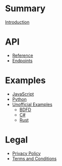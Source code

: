 <!-- markdownlint-disable MD022 MD032 -->

# Summary
[Introduction](README.md)

# API
- [Reference](api/reference.md)
- [Endpoints](api/endpoints.md)

# Examples
- [JavaScript](examples/javascript.md)
- [Python](examples/python.md)
- [Unofficial Examples](examples/unofficial/README.md)
  <!--          ADD YOUR EXAMPLE UNDER HERE          -->
  - [BDFD](examples/unofficial/bdfd.md)
  - [C#](examples/unofficial/csharp.md)
  - [Rust](examples/unofficial/rust.md)
  <!--             PLEASE ALPHABETICALLY              -->

# Legal
- [Privacy Policy](legal/privacy.md)
- [Terms and Conditions](legal/terms.md)
